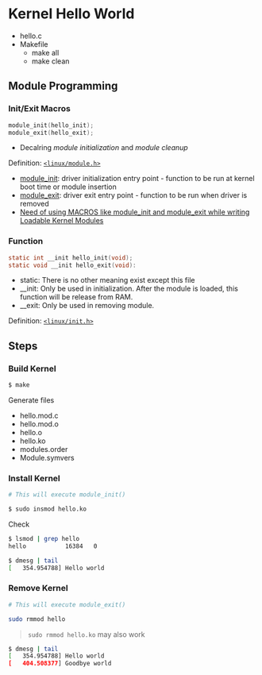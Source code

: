 # Kernel Hello World

* hello.c
* Makefile
  * make all
  * make clean

## Module Programming

### Init/Exit Macros

```c
module_init(hello_init);
module_exit(hello_exit);
```

* Decalring *module initialization* and *module cleanup*

Definition: [`<linux/module.h>`](https://github.com/torvalds/linux/blob/master/include/linux/module.h)

* [module_init](https://www.fsl.cs.sunysb.edu/kernel-api/re01.html): driver initialization entry point - function to be run at kernel boot time or module insertion
* [module_exit](https://www.fsl.cs.sunysb.edu/kernel-api/re02.html): driver exit entry point - function to be run when driver is removed
* [Need of using MACROS like module_init and module_exit while writing Loadable Kernel Modules](https://stackoverflow.com/questions/27469502/need-of-using-macros-like-module-init-and-module-exit-while-writing-loadable-ker)

### Function

```c
static int __init hello_init(void);
static void __init hello_exit(void):
```

* static: There is no other meaning exist except this file
* __init: Only be used in initialization. After the module is loaded, this function will be release from RAM.
* __exit: Only be used in removing module.

Definition: [`<linux/init.h>`](https://github.com/torvalds/linux/blob/master/include/linux/init.h)

## Steps

### Build Kernel

```sh
$ make
```

Generate files

* hello.mod.c
* hello.mod.o
* hello.o
* hello.ko
* modules.order
* Module.symvers

### Install Kernel

```sh
# This will execute module_init()

$ sudo insmod hello.ko
```

Check

```sh
$ lsmod | grep hello
hello           16384   0

$ dmesg | tail
[   354.954788] Hello world
```

### Remove Kernel

```sh
# This will execute module_exit()

sudo rmmod hello
```

> `sudo rmmod hello.ko` may also work

```sh
$ dmesg | tail
[   354.954788] Hello world
[   404.508377] Goodbye world
```
